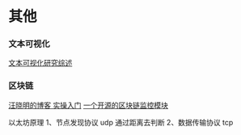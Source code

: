 # 其他


### 文本可视化
[文本可视化研究综述](http://blog.csdn.net/tianxuzhang/article/details/16809401)

### 区块链
[汪晓明的博客 实操入门](http://wangxiaoming.com/blog/archives/)
[一个开源的区块链监控模块](https://github.com/cubedro/eth-netstats)


以太坊原理
1、节点发现协议 udp 通过距离去判断
2、数据传输协议 tcp 